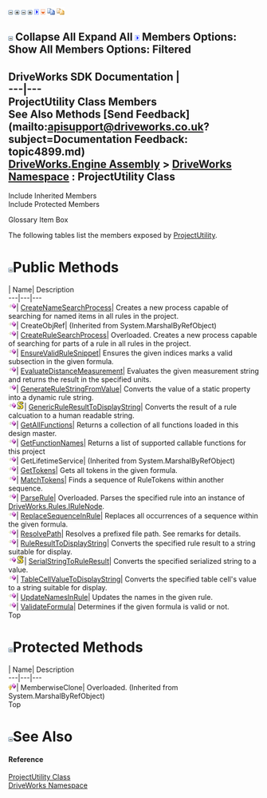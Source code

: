 ![](dotnetimages/collapse.gif) ![](dotnetimages/expand.gif) ![](dotnetimages/collapse.gif) ![](dotnetimages/expand.gif) ![](dotnetimages/drpdown.gif) ![](dotnetimages/drpdown_orange.gif) ![](dotnetimages/copycode.gif) ![](dotnetimages/copycodeHighlight.gif)

![](dotnetimages/collapse.gif) Collapse All Expand All ![](dotnetimages/drpdown.gif) Members Options: Show All  Members Options: Filtered   
---  
DriveWorks SDK Documentation  |   
---|---  
ProjectUtility Class Members   
See Also Methods [Send Feedback](mailto:apisupport@driveworks.co.uk?subject=Documentation Feedback: topic4899.md)  
[DriveWorks.Engine Assembly](topic2156.md) > [DriveWorks Namespace](topic2159.md) : ProjectUtility Class  
---  
  
Include Inherited Members    
Include Protected Members  


Glossary Item Box

The following tables list the members exposed by [ProjectUtility](topic4899.md).

# ![](dotnetimages/collapse.gif)Public Methods

| Name| Description  
---|---|---  
![Public Method](dotnetimages/publicMethod.gif)| [CreateNameSearchProcess](topic4905.md)| Creates a new process capable of searching for named items in all rules in the project.   
![Public Method](dotnetimages/publicMethod.gif)| CreateObjRef|  (Inherited from System.MarshalByRefObject)  
![Public Method](dotnetimages/publicMethod.gif)| [CreateRuleSearchProcess](topic4906.md)| Overloaded. Creates a new process capable of searching for parts of a rule in all rules in the project.   
![Public Method](dotnetimages/publicMethod.gif)| [EnsureValidRuleSnippet](topic4909.md)| Ensures the given indices marks a valid subsection in the given formula.   
![Public Method](dotnetimages/publicMethod.gif)| [EvaluateDistanceMeasurement](topic4910.md)| Evaluates the given measurement string and returns the result in the specified units.   
![Public Method](dotnetimages/publicMethod.gif)| [GenerateRuleStringFromValue](topic4911.md)| Converts the value of a static property into a dynamic rule string.   
![Public Method](dotnetimages/publicMethod.gif)![static \(Shared in Visual Basic\)](dotnetimages/static.gif)| [GenericRuleResultToDisplayString](topic4912.md)| Converts the result of a rule calcuation to a human readable string.   
![Public Method](dotnetimages/publicMethod.gif)| [GetAllFunctions](topic4913.md)| Returns a collection of all functions loaded in this design master.   
![Public Method](dotnetimages/publicMethod.gif)| [GetFunctionNames](topic4914.md)| Returns a list of supported callable functions for this project   
![Public Method](dotnetimages/publicMethod.gif)| GetLifetimeService|  (Inherited from System.MarshalByRefObject)  
![Public Method](dotnetimages/publicMethod.gif)| [GetTokens](topic4915.md)| Gets all tokens in the given formula.   
![Public Method](dotnetimages/publicMethod.gif)| [MatchTokens](topic4916.md)| Finds a sequence of RuleTokens within another sequence.   
![Public Method](dotnetimages/publicMethod.gif)| [ParseRule](topic4917.md)| Overloaded. Parses the specified rule into an instance of [DriveWorks.Rules.IRuleNode](topic10542.md).   
![Public Method](dotnetimages/publicMethod.gif)| [ReplaceSequenceInRule](topic4920.md)| Replaces all occurrences of a sequence within the given formula.   
![Public Method](dotnetimages/publicMethod.gif)| [ResolvePath](topic4921.md)| Resolves a prefixed file path. See remarks for details.   
![Public Method](dotnetimages/publicMethod.gif)| [RuleResultToDisplayString](topic4922.md)| Converts the specified rule result to a string suitable for display.   
![Public Method](dotnetimages/publicMethod.gif)![static \(Shared in Visual Basic\)](dotnetimages/static.gif)| [SerialStringToRuleResult](topic4923.md)| Converts the specified serialized string to a value.   
![Public Method](dotnetimages/publicMethod.gif)| [TableCellValueToDisplayString](topic4924.md)| Converts the specified table cell's value to a string suitable for display.   
![Public Method](dotnetimages/publicMethod.gif)| [UpdateNamesInRule](topic4925.md)| Updates the names in the given rule.   
![Public Method](dotnetimages/publicMethod.gif)| [ValidateFormula](topic4926.md)| Determines if the given formula is valid or not.   
Top

# ![](dotnetimages/collapse.gif)Protected Methods

| Name| Description  
---|---|---  
![Protected Method](dotnetimages/protectedMethod.gif)| MemberwiseClone| Overloaded. (Inherited from System.MarshalByRefObject)  
Top

# ![](dotnetimages/collapse.gif)See Also

#### Reference

[ProjectUtility Class](topic4899.md)   
[DriveWorks Namespace](topic2159.md)


